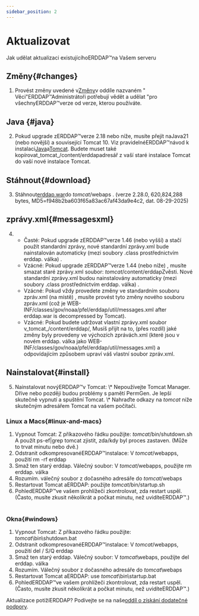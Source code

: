 ```yaml
---
sidebar_position: 2
---
```

# Aktualizovat
Jak udělat aktualizaci existujícíhoERDDAP™na Vašem serveru

## Změny{#changes} 
1. Provést změny uvedené v[Změny](/changes)v oddíle nazvaném " Věci"ERDDAP™Administrátoři potřebují vědět a udělat "pro všechnyERDDAP™verze od verze, kterou používáte.
     
## Java {#java} 
2. Pokud upgrade zERDDAP™verze 2.18 nebo níže, musíte přejít naJava21 (nebo novější) a související Tomcat 10. Viz pravidelnéERDDAP™návod k instalaci[Java](/docs/server-admin/deploy-install#java)a[Tomcat](/docs/server-admin/deploy-install#tomcat). Budete muset také kopírovat_tomcat_/content/erddapadresář z vaší staré instalace Tomcat do vaší nové instalace Tomcat.

## Stáhnout{#download} 
3. Stáhnout[erddap.war](https://github.com/ERDDAP/erddap/releases/download/v2.28.0/erddap.war)do _tomcat_/webaps .
     (verze 2.28.0, 620,824,288 bytes, MD5=f948b2ba603f65a83ac67af43da9e4c2, dat. 08-29-2025) 
     
## zprávy.xml{#messagesxml} 
4. 
    * Časté: Pokud upgrade zERDDAP™verze 1.46 (nebo vyšší) a stačí použít standardní zprávy, nové standardní zprávy.xml bude nainstalován automaticky (mezi soubory .class prostřednictvím erddap. válka) .
         
    * Vzácné: Pokud upgrade zERDDAP™verze 1.44 (nebo níže) ,
musíte smazat staré zprávy.xml soubor:
        _tomcat_/content/erddapZvěsti.
Nové standardní zprávy.xml budou nainstalovány automaticky (mezi soubory .class prostřednictvím erddap. válka) .
         
    * Vzácné: Pokud vždy provedete změny ve standardním souboru zpráv.xml (na místě) ,
musíte provést tyto změny nového souboru zpráv.xml (což je
WEB-INF/classes/gov/noaa/pfel/erddap/util/messages.xml after erddap.war is decompressed by Tomcat).
         
    * Vzácné: Pokud budete udržovat vlastní zprávy.xml soubor v_tomcat_/content/erddap/,
Musíš přijít na to, (přes rozdíl) jaké změny byly provedeny ve výchozích zprávách.xml (které jsou v novém erddap. válka jako
WEB-INF/classes/gov/noaa/pfel/erddap/util/messages.xml) a odpovídajícím způsobem upraví váš vlastní soubor zpráv.xml.
         
## Nainstalovat{#install} 
5. Nainstalovat novýERDDAP™v Tomcat:
\\* Nepoužívejte Tomcat Manager. Dříve nebo později budou problémy s pamětí PermGen. Je lepší skutečně vypnutí a spuštění Tomcat.
\\* Nahraďte odkazy na _tomcat_ níže skutečným adresářem Tomcat na vašem počítači.
     
### Linux a Macs{#linux-and-macs} 
1. Vypnout Tomcat: Z příkazového řádku použijte: _tomcat_/bin/shutdown.sh
A použít ps-ef|grep tomcat zjistit, zda/kdy byl proces zastaven. (Může to trvat minutu nebo dvě.) 
2. Odstranit odkompresovanéERDDAP™instalace: V _tomcat_/webapps, použití
rm -rf erddap
3. Smaž ten starý erddap. Válečný soubor: V _tomcat_/webapps, použijte rm erddap. válka
4. Rozumím. válečný soubor z dočasného adresáře do _tomcat_/webaps
5. Restartovat Tomcat aERDDAP: použijte _tomcat_/bin/startup.sh
6. PohledERDDAP™ve vašem prohlížeči zkontrolovat, zda restart uspěl.
     (Často, musíte zkusit několikrát a počkat minutu, než uvidíteERDDAP™.)   
             
### Okna{#windows} 
1. Vypnout Tomcat: Z příkazového řádku použijte: _tomcat_\\bin\\shutdown.bat
2. Odstranit odkompresovanéERDDAP™instalace: V _tomcat_/webapps, použití
del / S/Q erddap
3. Smaž ten starý erddap. Válečný soubor: V _tomcat_\\webaps, použijte del erddap. válka
4. Rozumím. Válečný soubor z dočasného adresáře do _tomcat_\\webaps
5. Restartovat Tomcat aERDDAP: use _tomcat_\\bin\\startup.bat
6. PohledERDDAP™ve vašem prohlížeči zkontrolovat, zda restart uspěl.
     (Často, musíte zkusit několikrát a počkat minutu, než uvidíteERDDAP™.) 

Aktualizace potížíERDDAP? Podívejte se na naše[oddíl o získání dodatečné podpory](/docs/intro#support).
